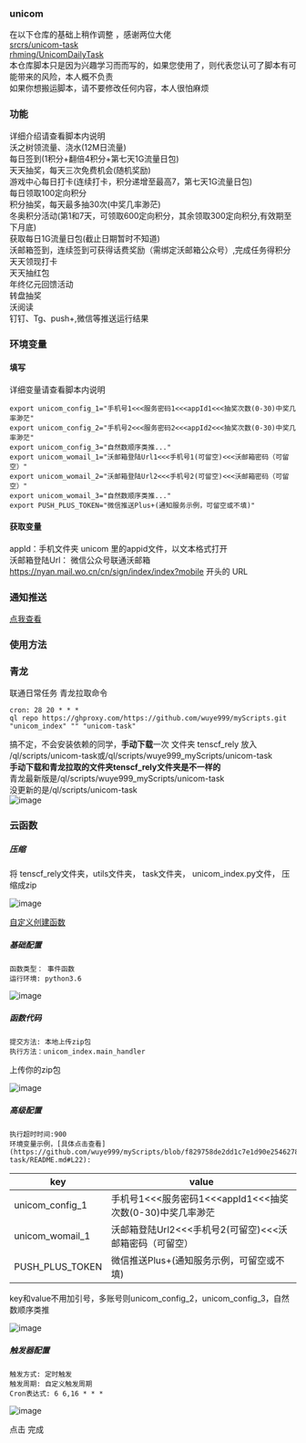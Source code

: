 ### unicom      
在以下仓库的基础上稍作调整 ，感谢两位大佬                                                                 
[srcrs/unicom-task](https://github.com/srcrs/unicom-task)                        
[rhming/UnicomDailyTask](https://github.com/rhming/UnicomDailyTask)                     
本仓库脚本只是因为兴趣学习而而写的，如果您使用了，则代表您认可了脚本有可能带来的风险，本人概不负责                                       
如果你想搬运脚本，请不要修改任何内容，本人很怕麻烦         
### 功能
详细介绍请查看脚本内说明        
沃之树领流量、浇水(12M日流量)       
每日签到(1积分+翻倍4积分+第七天1G流量日包)       
天天抽奖，每天三次免费机会(随机奖励)       
游戏中心每日打卡(连续打卡，积分递增至最高7，第七天1G流量日包)       
每日领取100定向积分       
积分抽奖，每天最多抽30次(中奖几率渺茫)       
冬奥积分活动(第1和7天，可领取600定向积分，其余领取300定向积分,有效期至下月底)        
获取每日1G流量日包(截止日期暂时不知道)         
沃邮箱签到，连续签到可获得话费奖励（需绑定沃邮箱公众号）,完成任务得积分                       
天天领现打卡                
天天抽红包                      
年终亿元回馈活动                
转盘抽奖                           
沃阅读                      
钉钉、Tg、push+,微信等推送运行结果                                     

### 环境变量
#### 填写
详细变量请查看脚本内说明             
           
```
export unicom_config_1="手机号1<<<服务密码1<<<appId1<<<抽奖次数(0-30)中奖几率渺茫"
export unicom_config_2="手机号2<<<服务密码2<<<appId2<<<抽奖次数(0-30)中奖几率渺茫"
export unicom_config_3="自然数顺序类推..."
export unicom_womail_1="沃邮箱登陆Url1<<<手机号1(可留空)<<<沃邮箱密码（可留空）"
export unicom_womail_2="沃邮箱登陆Url2<<<手机号2(可留空)<<<沃邮箱密码（可留空）"
export unicom_womail_3="自然数顺序类推..."
export PUSH_PLUS_TOKEN="微信推送Plus+(通知服务示例，可留空或不填)"
```
#### 获取变量         
appId：手机文件夹 unicom 里的appid文件，以文本格式打开              
沃邮箱登陆Url： 微信公众号联通沃邮箱 https://nyan.mail.wo.cn/cn/sign/index/index?mobile 开头的 URL                         
### 通知推送
[点我查看](https://github.com/wuye999/myScripts/blob/main/send.md)          
### 使用方法            
### 青龙
    
联通日常任务 青龙拉取命令                                            
```
cron: 28 20 * * *               
ql repo https://ghproxy.com/https://github.com/wuye999/myScripts.git "unicom_index" "" "unicom-task"                                        
```
搞不定，不会安装依赖的同学，**手动下载**一次 文件夹 tenscf_rely 放入 /ql/scripts/unicom-task或/ql/scripts/wuye999_myScripts/unicom-task                        
**手动下载和青龙拉取的文件夹tenscf_rely文件夹是不一样的**                       
青龙最新版是/ql/scripts/wuye999_myScripts/unicom-task                             
没更新的是/ql/scripts/unicom-task                       
![image](https://user-images.githubusercontent.com/79479594/144328277-b7547b28-0e6d-4058-81bc-e4d0234c2f72.png)                                
                        
### 云函数               
##### 压缩
将 tenscf_rely文件夹，utils文件夹， task文件夹， unicom_index.py文件， 压缩成zip         


![image](https://user-images.githubusercontent.com/79479594/144328517-c3e6392f-56a0-4ff4-9116-883ca2d9c405.png)                                           
                             
[自定义创建函数](https://console.cloud.tencent.com/scf/list-create?rid=1&ns=default&createType=empty)               
##### 基础配置                             
```
函数类型： 事件函数
运行环境: python3.6 
```
![image](https://user-images.githubusercontent.com/79479594/143089468-58791b20-24cb-4359-ba64-d8284311bade.png)                                

##### 函数代码
```
提交方法: 本地上传zip包                              
执行方法：unicom_index.main_handler                         
```
上传你的zip包      


![image](https://user-images.githubusercontent.com/79479594/143089499-7872bc8f-4f4b-4544-913b-58633d0984a6.png)                                

                        
##### 高级配置                             
```
执行超时时间:900                       
环境变量示例，[具体点击查看](https://github.com/wuye999/myScripts/blob/f829758de2dd1c7e1d90e25462785d6713d59d63/unicom-task/README.md#L22):               
```       
|  key  |   value    |    
|  ----  | ----  |
|  unicom_config_1  | 手机号1<<<服务密码1<<<appId1<<<抽奖次数(0-30)中奖几率渺茫 |               
|  unicom_womail_1  | 沃邮箱登陆Url2<<<手机号2(可留空)<<<沃邮箱密码（可留空） |   
|  PUSH_PLUS_TOKEN  | 微信推送Plus+(通知服务示例，可留空或不填)  |       


key和value不用加引号，多账号则unicom_config_2，unicom_config_3，自然数顺序类推                            


![image](https://user-images.githubusercontent.com/79479594/143090708-655fe96a-bb47-4a6c-a581-7ef03d3eb545.png)
                     

##### 触发器配置                            
```
触发方式: 定时触发                       
触发周期: 自定义触发周期                               
Cron表达式: 6 6,16 * * *                       
```
![image](https://user-images.githubusercontent.com/79479594/143089660-1ebd7de8-d3a9-4fd5-9027-6c64cb089bc3.png)         



点击 完成                            


